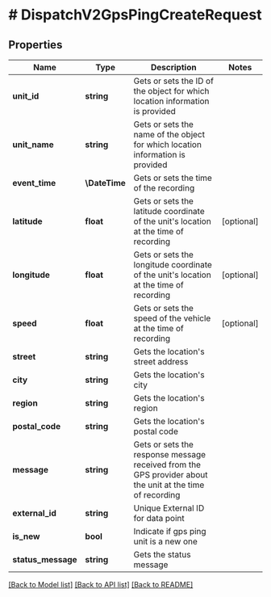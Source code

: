 # # DispatchV2GpsPingCreateRequest

## Properties

Name | Type | Description | Notes
------------ | ------------- | ------------- | -------------
**unit_id** | **string** | Gets or sets the ID of the object for which location information is provided |
**unit_name** | **string** | Gets or sets the name of the object for which location information is provided |
**event_time** | **\DateTime** | Gets or sets the time of the recording |
**latitude** | **float** | Gets or sets the latitude coordinate of the unit&#39;s location at the time of recording | [optional]
**longitude** | **float** | Gets or sets the longitude coordinate of the unit&#39;s location at the time of recording | [optional]
**speed** | **float** | Gets or sets the speed of the vehicle at the time of recording | [optional]
**street** | **string** | Gets the location&#39;s street address |
**city** | **string** | Gets the location&#39;s city |
**region** | **string** | Gets the location&#39;s region |
**postal_code** | **string** | Gets the location&#39;s postal code |
**message** | **string** | Gets or sets the response message received from the GPS provider about the unit at the time of recording |
**external_id** | **string** | Unique External ID for data point |
**is_new** | **bool** | Indicate if gps ping unit is a new one |
**status_message** | **string** | Gets the status message |

[[Back to Model list]](../../README.md#models) [[Back to API list]](../../README.md#endpoints) [[Back to README]](../../README.md)
